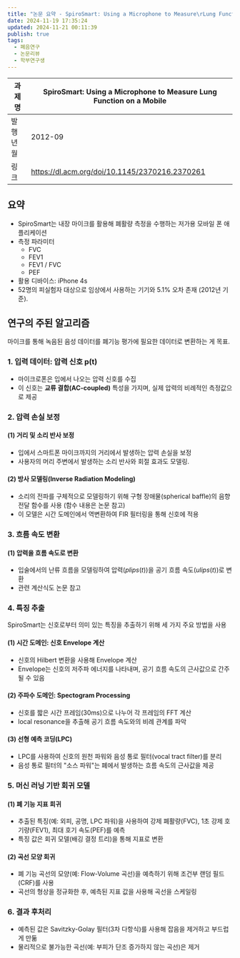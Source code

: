 ```yaml
---
title: "논문 요약 - SpiroSmart: Using a Microphone to Measure\rLung Function on a Mobile Phone"
date: 2024-11-19 17:35:24
updated: 2024-11-21 00:11:39
publish: true
tags:
  - 폐음연구
  - 논문리뷰
  - 학부연구생
---
```


| 과제명  | SpiroSmart: Using a Microphone to Measure Lung Function on a Mobile |
| ---- | ------------------------------------------------------------------- |
| 발행년월 | 2012-09                                                             |
| 링크   | https://dl.acm.org/doi/10.1145/2370216.2370261                      |

## 요약
- SpiroSmart는 내장 마이크를 활용해 폐활량 측정을 수행하는 저가용 모바일 폰 애플리케이션
-  측정 파라미터
	- FVC
	- FEV1
	- FEV1 / FVC
	- PEF
- 활용 디바이스: iPhone 4s
- 52명의 피실험자 대상으로 임상에서 사용하는 기기와 5.1% 오차 존재 (2012년 기준).

## 연구의 주된 알고리즘
마이크를 통해 녹음된 음성 데이터를 폐기능 평가에 필요한 데이터로 변환하는 게 목표.
### **1. 입력 데이터: 압력 신호 p(t)**
- 마이크로폰은 입에서 나오는 압력 신호를 수집
- 이 신호는 **교류 결합(AC-coupled)** 특성을 가지며, 실제 압력의 비례적인 측정값으로 제공

### **2. 압력 손실 보정**

#### **(1) 거리 및 소리 반사 보정**
- 입에서 스마트폰 마이크까지의 거리에서 발생하는 압력 손실을 보정
- 사용자의 머리 주변에서 발생하는 소리 반사와 회절 효과도 모델링.

#### **(2) 방사 모델링(Inverse Radiation Modeling)**
- 소리의 전파를 구체적으로 모델링하기 위해 구형 장애물(spherical baffle)의 음향 전달 함수를 사용 (함수 내용은 논문 참고)
- 이 모델은 시간 도메인에서 역변환하여 FIR 필터링을 통해 신호에 적용

### **3. 흐름 속도 변환**

#### **(1) 압력을 흐름 속도로 변환**
- 입술에서의 난류 흐름을 모델링하여 압력($plips​(t)$)을 공기 흐름 속도($ulips(t)$)로 변환
- 관련 계산식도 논문 참고

### **4. 특징 추출**
SpiroSmart는 신호로부터 의미 있는 특징을 추출하기 위해 세 가지 주요 방법을 사용

#### **(1) 시간 도메인: 신호 Envelope 계산**
- 신호의 Hilbert 변환을 사용해 Envelope 계산
- Envelope는 신호의 저주파 에너지를 나타내며, 공기 흐름 속도의 근사값으로 간주될 수 있음
#### **(2) 주파수 도메인: Spectogram Processing**
- 신호를 짧은 시간 프레임(30ms)으로 나누어 각 프레임의 FFT 계산
- local resonance을 추출해 공기 흐름 속도와의 비례 관계를 파악
#### **(3) 선형 예측 코딩(LPC)**
- LPC를 사용하여 신호의 원천 파워와 음성 통로 필터(vocal tract filter)를 분리
- 음성 통로 필터의 "소스 파워"는 폐에서 발생하는 흐름 속도의 근사값을 제공

### **5. 머신 러닝 기반 회귀 모델**

#### **(1) 폐 기능 지표 회귀**
- 추출된 특징(예: 외피, 공명, LPC 파워)을 사용하여 강제 폐활량(FVC), 1초 강제 호기량(FEV1), 최대 호기 속도(PEF)를 예측
- 특징 값은 회귀 모델(배깅 결정 트리)을 통해 지표로 변환

#### **(2) 곡선 모양 회귀**
- 폐 기능 곡선의 모양(예: Flow-Volume 곡선)을 예측하기 위해 조건부 랜덤 필드(CRF)를 사용
- 곡선의 형상을 정규화한 후, 예측된 지표 값을 사용해 곡선을 스케일링

### **6. 결과 후처리**
- 예측된 값은 Savitzky-Golay 필터(3차 다항식)를 사용해 잡음을 제거하고 부드럽게 만둚
- 물리적으로 불가능한 곡선(예: 부피가 단조 증가하지 않는 곡선)은 제거